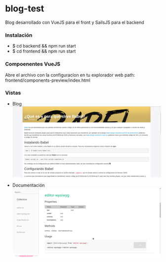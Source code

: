 # blog-test

Blog desarrollado con VueJS para el front y SailsJS para el backend 

### Instalación

* $ cd backend && npm run start
* $ cd frontend && npm run start

### Compoenentes VueJS

Abre el archivo con la configuracíon en tu explorador web
path: frontend/components-preview/index.html 

### Vistas

* Blog
	![alt text](https://github.com/wilmaribg/blog-test/blob/master/blog.png "Logo Title Text 2")
	
* Documentación 
	![alt text](https://github.com/wilmaribg/blog-test/blob/master/doc.png "Logo Title Text 2")